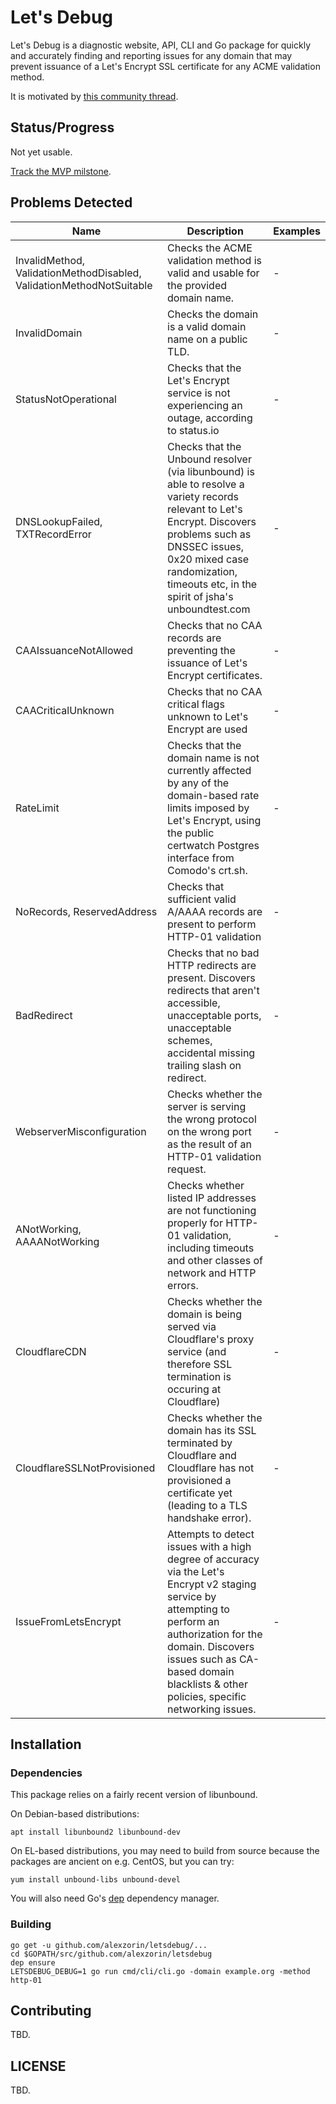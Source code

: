 # Let's Debug

Let's Debug is a diagnostic website, API, CLI and Go package for quickly and accurately finding and reporting issues for any domain that may prevent issuance of a Let's Encrypt SSL certificate for any ACME validation method.

It is motivated by [this community thread](https://community.letsencrypt.org/t/creating-a-webservice-for-analysis-of-common-problems/45836).

## Status/Progress
Not yet usable.

[Track the MVP milstone](https://github.com/alexzorin/letsdebug/milestone/1).

## Problems Detected

| Name | Description | Examples
-------|-------------|--------|
| InvalidMethod, ValidationMethodDisabled, ValidationMethodNotSuitable | Checks the ACME validation method is valid and usable for the provided domain name. | - |
| InvalidDomain | Checks the domain is a valid domain name on a public TLD. | - |
| StatusNotOperational| Checks that the Let's Encrypt service is not experiencing an outage, according to status.io | - 
| DNSLookupFailed, TXTRecordError | Checks that the Unbound resolver (via libunbound) is able to resolve a variety records relevant to Let's Encrypt. Discovers problems such as DNSSEC issues, 0x20 mixed case randomization, timeouts etc, in the spirit of jsha's unboundtest.com | - |
CAAIssuanceNotAllowed | Checks that no CAA records are preventing the issuance of Let's Encrypt certificates. | - |
CAACriticalUnknown | Checks that no CAA critical flags unknown to Let's Encrypt are used | - |
RateLimit | Checks that the domain name is not currently affected by any of the domain-based rate limits imposed by Let's Encrypt, using the public certwatch Postgres interface from Comodo's crt.sh. | - |
NoRecords, ReservedAddress | Checks that sufficient valid A/AAAA records are present to perform HTTP-01 validation | - |
BadRedirect | Checks that no bad HTTP redirects are present. Discovers redirects that aren't accessible, unacceptable ports, unacceptable schemes, accidental missing trailing slash on redirect. | - |
WebserverMisconfiguration | Checks whether the server is serving the wrong protocol on the wrong port as the result of an HTTP-01 validation request. | - |
ANotWorking, AAAANotWorking | Checks whether listed IP addresses are not functioning properly for HTTP-01 validation, including timeouts and other classes of network and HTTP errors. | - |
CloudflareCDN | Checks whether the domain is being served via Cloudflare's proxy service (and therefore SSL termination is occuring at Cloudflare) | - |
CloudflareSSLNotProvisioned | Checks whether the domain has its SSL terminated by Cloudflare and Cloudflare has not provisioned a certificate yet (leading to a TLS handshake error). | - |
IssueFromLetsEncrypt | Attempts to detect issues with a high degree of accuracy via the Let's Encrypt v2 staging service by attempting to perform an authorization for the domain. Discovers issues such as CA-based domain blacklists & other policies, specific networking issues. | - |

## Installation

### Dependencies

This package relies on a fairly recent version of libunbound.

On Debian-based distributions:

    apt install libunbound2 libunbound-dev

On EL-based distributions, you may need to build from source because the packages are ancient on e.g. CentOS, but you can try:

    yum install unbound-libs unbound-devel

You will also need Go's [dep](https://github.com/golang/dep) dependency manager.

### Building

    go get -u github.com/alexzorin/letsdebug/...
    cd $GOPATH/src/github.com/alexzorin/letsdebug
    dep ensure
    LETSDEBUG_DEBUG=1 go run cmd/cli/cli.go -domain example.org -method http-01

## Contributing
TBD.

## LICENSE
TBD.